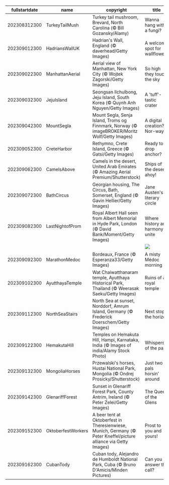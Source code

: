 |fullstartdate|name|copyright|title|image|
|--|--|--|--|--|
202308312300|TurkeyTailMush|Turkey tail mushroom, Brevard, North Carolina (© Bill Gozansky/Alamy)|Wanna hang with a fungi?|![](/en-GB/2023/09/202308312300TurkeyTailMush.jpg)|
202309012300|HadriansWallUK|Hadrian's Wall, England (© daverhead/Getty Images)|A welcome spot for wallflowers|![](/en-GB/2023/09/202309012300HadriansWallUK.jpg)|
202309022300|ManhattanAerial|Aerial view of Manhattan, New York City (© Wojtek Zagorski/Getty Images)|So high they touch the sky|![](/en-GB/2023/09/202309022300ManhattanAerial.jpg)|
202309032300|JejuIsland|Seongsan Ilchulbong, Jeju Island, South Korea (© Quynh Anh Nguyen/Getty Images)|A 'tuff'-tastic crater|![](/en-GB/2023/09/202309032300JejuIsland.jpg)|
202309042300|MountSegla|Mount Segla, Senja Island, Troms og Finnmark, Norway (© imageBROKER/Moritz Wolf/Getty Images)|A digital creation? Nor-way!|![](/en-GB/2023/09/202309042300MountSegla.jpg)|
202309052300|CreteHarbor|Rethymno, Crete Island, Greece (© Gatsi/Getty Images)|Ready to drop anchor?|![](/en-GB/2023/09/202309052300CreteHarbor.jpg)|
202309062300|CamelsAbove|Camels in the desert, United Arab Emirates (© Amazing Aerial Premium/Shutterstock)|Ships of the desert, ahoy!|![](/en-GB/2023/09/202309062300CamelsAbove.jpg)|
202309072300|BathCircus|Georgian housing, The Circus, Bath, Somerset, England (© Gavin Hellier/Getty Images)|Jane Austen's literary circle|![](/en-GB/2023/09/202309072300BathCircus.jpg)|
202309082300|LastNightofProm|Royal Albert Hall seen from Albert Memorial in Hyde Park, London (© David Bank/Moment/Getty Images)|Where history and harmony unite|![](/en-GB/2023/09/202309082300LastNightofProm.jpg)|
||||![](/en-GB/2023/09/.jpg)|
202309092300|MarathonMedoc|Bordeaux, France (© Esperanza33/Getty Images)|A misty Médoc morning|![](/en-GB/2023/09/202309092300MarathonMedoc.jpg)|
202309102300|AyutthayaTemple|Wat Chaiwatthanaram temple, Ayutthaya Historical Park, Thailand (© Weerasak Saeku/Getty Images)|Ruins of a royal temple|![](/en-GB/2023/09/202309102300AyutthayaTemple.jpg)|
202309112300|NorthSeaStairs|North Sea at sunset, Norddorf, Amrum Island, Germany (© Frederick Doerschem/Getty Images)|Next stop, the horizon|![](/en-GB/2023/09/202309112300NorthSeaStairs.jpg)|
202309122300|HemakutaHill|Temples on Hemakuta Hill, Hampi, Karnataka, India (© Images of india/Alamy Stock Photo)|Whispers of the past|![](/en-GB/2023/09/202309122300HemakutaHill.jpg)|
202309132300|MongoliaHorses|Przewalski's horses, Hustai National Park, Mongolia (© Ondrej Prosicky/Shutterstock)|Just two pals horsin’ around|![](/en-GB/2023/09/202309132300MongoliaHorses.jpg)|
202309142300|GlenariffForest|Sunset in Glenariff Forest Park, County Antrim, Ireland (© Peter Zelei/Getty Images)|The Queen of the Glens|![](/en-GB/2023/09/202309142300GlenariffForest.jpg)|
202309152300|OktoberfestWorkers|A beer tent at Oktoberfest in Theresienwiese, Munich, Germany (© Peter Kneffel/picture alliance via Getty Images)|Prost to you and yours!|![](/en-GB/2023/09/202309152300OktoberfestWorkers.jpg)|
202309162300|CubanTody|Cuban tody, Alejandro de Humboldt National Park, Cuba (© Bruno D'Amicis/Minden Pictures)|Can you answer the call?|![](/en-GB/2023/09/202309162300CubanTody.jpg)|
